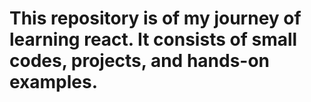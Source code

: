 # This repository is of my journey of learning react. It consists of small codes, projects, and hands-on examples.